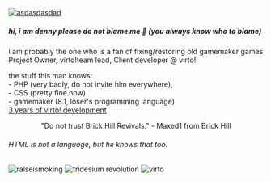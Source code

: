 <a href="https://playvirto.site">![asdasdasdad](https://github.com/user-attachments/assets/b9dc8860-f5eb-42b2-a510-c1aa3b8329f4)</a>
##### hi, i am denny please do not blame me 👋 (you always know who to blame)<br>
i am probably the one who is a fan of fixing/restoring old gamemaker games<br>
 Project Owner, virto!team lead, Client developer @ virto! <br>
 
 the stuff this man knows:<br> - PHP (very badly, do not invite him everywhere), <br>- CSS (pretty fine now)<br>- gamemaker (8.1, loser's programming language)
<br>
<a href="https://mtndew417.serv00.net/3yearsofvirto.php">3 years of virto! development</a><br>
<center>"Do not trust Brick Hill Revivals." - Maxed1 from Brick Hill</center>

###### HTML is not a language, but he knows that too.

![ralseismoking](https://github.com/user-attachments/assets/95812bb5-ff48-4847-8184-a014dac16c07) ![tridesium revolution](https://github.com/user-attachments/assets/ef67daf7-0f8c-4bc0-89ac-9378eb092f8d)
![virto](https://playvirto.site/funnytesting/advstats?id=1&gc1=cc00cc&gc2=ffaa00&type=classic)
